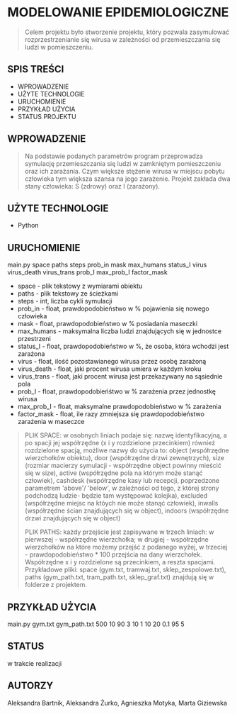 # MODELOWANIE EPIDEMIOLOGICZNE
> Celem projektu było stworzenie projektu, który pozwala zasymulować rozprzestrzenianie się wirusa w zależności od przemieszczania się ludzi w pomieszczeniu.
## SPIS TREŚCI
* WPROWADZENIE
* UŻYTE TECHNOLOGIE
* URUCHOMIENIE
* PRZYKŁAD UŻYCIA
* STATUS PROJEKTU
## WPROWADZENIE
>Na podstawie podanych parametrów program przeprowadza symulację przemieszczania się ludzi w zamkniętym pomieszczeniu oraz ich zarażania. Czym większe stężenie
>wirusa w miejscu pobytu człowieka tym większa szansa na jego zarażenie. Projekt zakłada dwa stany człowieka: S (zdrowy) oraz I (zarażony).
## UŻYTE TECHNOLOGIE
- Python
## URUCHOMIENIE
main.py space paths steps prob_in mask max_humans status_I virus virus_death virus_trans prob_I max_prob_I factor_mask

* space - plik tekstowy z wymiarami obiektu
* paths - plik tekstowy ze ścieżkami
* steps - int, liczba cykli symulacji
* prob_in - float, prawdopodobieństwo w % pojawienia się nowego człowieka
* mask - float, prawdopodobieństwo w % posiadania maseczki
* max_humans - maksymalna liczba ludzi znajdujących się w jednostce przestrzeni
* status_I - float, prawdopodobieństwo w %, że osoba, która wchodzi jest zarażona
* virus - float, ilość pozostawianego wirusa przez osobę zarażoną
* virus_death - float, jaki procent wirusa umiera w każdym kroku
* virus_trans - float, jaki procent wirusa jest przekazywany na sąsiednie pola
* prob_I - float, prawdopodobieńśtwo w % zarażenia przez jednostkę wirusa
* max_prob_I - float, maksymalne prawdopodobieństwo w % zarażenia
* factor_mask - float, ile razy zmniejsza się prawdopodobieństwo zarażenia w maseczce
>PLIK SPACE: w osobnych liniach podaje się: nazwę identyfikacyjną, a po spacji jej współrzędne (x i y rozdzielone przecinkiem)
>również rozdzielone spacją,
>możliwe nazwy do użycia to: object (współrzędne wierzchołków obiektu), door (współrzędne drzwi zewnętrzych),
>size (rozmiar macierzy symulacji - współrzędne object powinny mieścić się w size), 
>active (współrzędne pola na którym może stanąć człowiek), cashdesk (współrzędne kasy lub recepcji, poprzedzone parametrem 'above'/ 'below', w zależności od tego, z której strony podchodzą ludzie- będzie tam występować kolejka), excluded (współrzędne miejsc na któych nie może stanąć człowiek),
>inwalls (współrzędne ścian znajdujących się w object), indoors (współrzędne drzwi znajdujących się w object)
>
>PLIK PATHS: każdy przejście jest zapisywane w trzech liniach: w pierwszej - współrzędne wierzchołka; w drugiej - współrzędne wierzchołków na które możemy przejść z podanego wyżej,
>w trzeciej - prawdopodobieństwo * 100 przejścia na dany wierzchołek. Współrzędne x i y rozdzielone są przecinkiem, a reszta spacjami.
>Przykładowe pliki: space (gym.txt, tramwaj.txt, sklep_zespolowe.txt), paths (gym_path.txt, tram_path.txt, sklep_graf.txt) znajdują się w folderze z projektem.
## PRZYKŁAD UŻYCIA
main.py gym.txt gym_path.txt 500 10 90 3 10 1 10 20 0.1 95 5
## STATUS
w trakcie realizacji
## AUTORZY
Aleksandra Bartnik, Aleksandra Żurko, Agnieszka Motyka, Marta Giziewska
